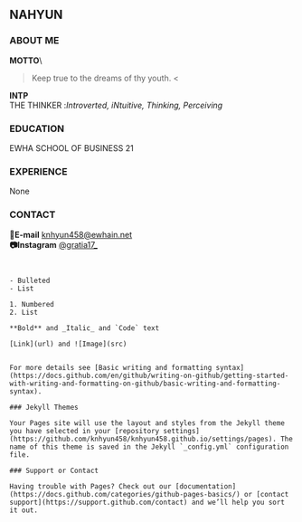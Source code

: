 ## NAHYUN

### ABOUT ME

**MOTTO**\
> Keep true to the dreams of thy youth. <

**INTP** \
THE THINKER :_Introverted, iNtuitive, Thinking, Perceiving_


### EDUCATION

EWHA SCHOOL OF BUSINESS 21


### EXPERIENCE

None



### CONTACT

**📧E-mail** knhyun458@ewhain.net \
**📷Instagram** [@gratia17_](https://www.instagram.com/gratia17_/?hl=ko)





```


- Bulleted
- List

1. Numbered
2. List

**Bold** and _Italic_ and `Code` text

[Link](url) and ![Image](src)


For more details see [Basic writing and formatting syntax](https://docs.github.com/en/github/writing-on-github/getting-started-with-writing-and-formatting-on-github/basic-writing-and-formatting-syntax).

### Jekyll Themes

Your Pages site will use the layout and styles from the Jekyll theme you have selected in your [repository settings](https://github.com/knhyun458/knhyun458.github.io/settings/pages). The name of this theme is saved in the Jekyll `_config.yml` configuration file.

### Support or Contact

Having trouble with Pages? Check out our [documentation](https://docs.github.com/categories/github-pages-basics/) or [contact support](https://support.github.com/contact) and we’ll help you sort it out.

```

